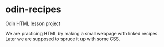 # odin-recipes
Odin HTML lesson project

We are practicing HTML by making a small webpage with linked 
recipes. Later we are supposed to spruce it up with some CSS.
